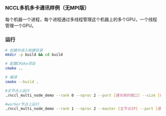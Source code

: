 ### NCCL多机多卡通讯样例（无MPI版）

每个机器一个进程，每个进程通过多线程管理这个机器上的多个GPU，一个线程管理一个GPU。

### 运行

```bash
# 创建并进入构建目录
mkdir -p build && cd build

# 配置CMake项目
cmake ..

# 编译
cmake --build .

#主节点上运行
./nccl_multi_node_demo --rank 0 --nproc 2 --port [通讯用的端口] --size [传输的数据大小]

#worker节点上运行
./nccl_multi_node_demo --rank 1 --nproc 2 --master [主节点IP] --port [通讯用的端口] --size [传输的数据大小]
```